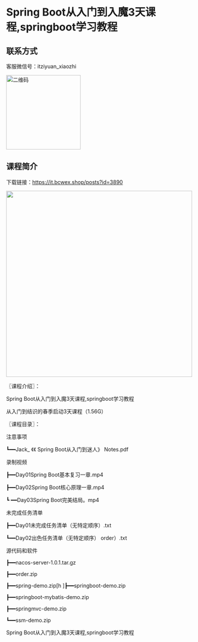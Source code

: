# Spring Boot从入门到入魔3天课程,springboot学习教程

## 联系方式

客服微信号：itziyuan_xiaozhi

<img src="https://ziyuanyun.oss-cn-guangzhou.aliyuncs.com/common/20240614073449/666b82192834a.jpg" width="200" height="200" alt="二维码">

## 课程简介

下载链接：https://it.bcwex.shop/posts?id=3890

<img src="https://ziyuanyun.oss-cn-guangzhou.aliyuncs.com/yun/20240515185408/66449450574fb.jpg" width="500" alt="">

  〖课程介绍〗：

 Spring Boot从入门到入魔3天课程,springboot学习教程



 从入门到结识的春季启动3天课程（1.56G）

 〖课程目录〗：

 注意事项

 ┗━━Jack_ 《《 Spring Boot从入门到迷人》 Notes.pdf

 录制视频

 ┣━━Day01Spring Boot基本复习一章.mp4

 ┣━━Day02Spring Boot核心原理一章.mp4

 ┗ ━━Day03Spring Boot完美结局。mp4

 未完成任务清单

 ┣━━Day01未完成任务清单（无特定顺序）.txt

 ┗━━Day02出色任务清单（无特定顺序） order）.txt

 源代码和软件

 ┣━━nacos-server-1.0.1.tar.gz

 ┣━━order.zip

 ┣━━spring-demo.zip[h ]┣━━springboot-demo.zip

 ┣━━springboot-mybatis-demo.zip

 ┣━━springmvc-demo.zip

 ┗━━ssm-demo.zip

 Spring Boot从入门到入魔3天课程,springboot学习教程

 &nbsp;

  